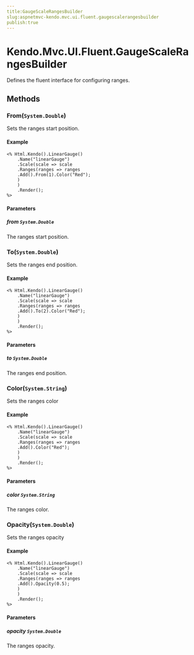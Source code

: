 ```yaml
---
title:GaugeScaleRangesBuilder
slug:aspnetmvc-kendo.mvc.ui.fluent.gaugescalerangesbuilder
publish:true
---
```


# Kendo.Mvc.UI.Fluent.GaugeScaleRangesBuilder
Defines the fluent interface for configuring ranges.



## Methods

### From(`System.Double`)
Sets the ranges start position.


#### Example

    <% Html.Kendo().LinearGauge()
        .Name("linearGauge")
        .Scale(scale => scale
        .Ranges(ranges => ranges
        .Add().From(1).Color("Red");
        )
        )
        .Render();
    %>
        


#### Parameters

##### from `System.Double`
The ranges start position.




### To(`System.Double`)
Sets the ranges end position.


#### Example

    <% Html.Kendo().LinearGauge()
        .Name("linearGauge")
        .Scale(scale => scale
        .Ranges(ranges => ranges
        .Add().To(2).Color("Red");
        )
        )
        .Render();
    %>
        


#### Parameters

##### to `System.Double`
The ranges end position.




### Color(`System.String`)
Sets the ranges color


#### Example

    <% Html.Kendo().LinearGauge()
        .Name("linearGauge")
        .Scale(scale => scale
        .Ranges(ranges => ranges
        .Add().Color("Red");
        )
        )
        .Render();
    %>
        


#### Parameters

##### color `System.String`
The ranges color.




### Opacity(`System.Double`)
Sets the ranges opacity


#### Example

    <% Html.Kendo().LinearGauge()
        .Name("linearGauge")
        .Scale(scale => scale
        .Ranges(ranges => ranges
        .Add().Opacity(0.5);
        )
        )
        .Render();
    %>
        


#### Parameters

##### opacity `System.Double`
The ranges opacity.





